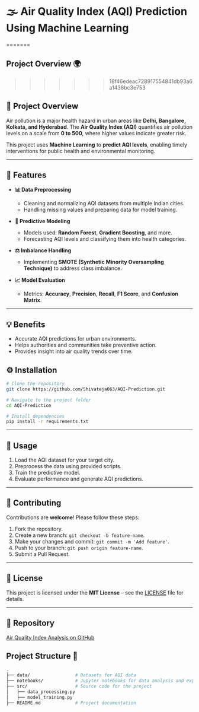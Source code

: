 
# 🌫️ Air Quality Index (AQI) Prediction Using Machine Learning

=======
## Project Overview 🌍
>>>>>>> 18f46edeac728917554841db93a6a1438bc3e753


## 🚀 Project Overview

Air pollution is a major health hazard in urban areas like **Delhi, Bangalore, Kolkata, and Hyderabad**. The **Air Quality Index (AQI)** quantifies air pollution levels on a scale from **0 to 500**, where higher values indicate greater risk.  

This project uses **Machine Learning** to **predict AQI levels**, enabling timely interventions for public health and environmental monitoring.

---

## 🌟 Features

- **📊 Data Preprocessing**  
  - Cleaning and normalizing AQI datasets from multiple Indian cities.  
  - Handling missing values and preparing data for model training.

- **🤖 Predictive Modeling**  
  - Models used: **Random Forest**, **Gradient Boosting**, and more.  
  - Forecasting AQI levels and classifying them into health categories.

- **⚖️ Imbalance Handling**  
  - Implementing **SMOTE (Synthetic Minority Oversampling Technique)** to address class imbalance.

- **📈 Model Evaluation**  
  - Metrics: **Accuracy**, **Precision**, **Recall**, **F1 Score**, and **Confusion Matrix**.

---

## 💡 Benefits

- Accurate AQI predictions for urban environments.  
- Helps authorities and communities take preventive action.  
- Provides insight into air quality trends over time.


## ⚙️ Installation

```bash
# Clone the repository
git clone https://github.com/Shivateja063/AQI-Prediction.git

# Navigate to the project folder
cd AQI-Prediction

# Install dependencies
pip install -r requirements.txt
```

---

## 📝 Usage

1. Load the AQI dataset for your target city.  
2. Preprocess the data using provided scripts.  
3. Train the predictive model.  
4. Evaluate performance and generate AQI predictions.  

---

## 🤝 Contributing

Contributions are **welcome**! Please follow these steps:  

1. Fork the repository.  
2. Create a new branch: `git checkout -b feature-name`.  
3. Make your changes and commit: `git commit -m 'Add feature'`.  
4. Push to your branch: `git push origin feature-name`.  
5. Submit a Pull Request.

---

## 📜 License

This project is licensed under the **MIT License** – see the [LICENSE](LICENSE) file for details.

---

## 🔗 Repository

[Air Quality Index Analysis on GitHub](https://github.com/Shivateja063/AQI-Prediction)  


## Project Structure 📁

```bash
.
├── data/                 # Datasets for AQI data
├── notebooks/            # Jupyter notebooks for data analysis and experimentation
├── src/                  # Source code for the project
│   ├── data_processing.py
│   ├── model_training.py
├── README.md             # Project documentation

```

